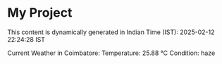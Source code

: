 # My Project

This content is dynamically generated in Indian Time (IST): 2025-02-12 22:24:28 IST


Current Weather in Coimbatore:
Temperature: 25.88 °C
Condition: haze
